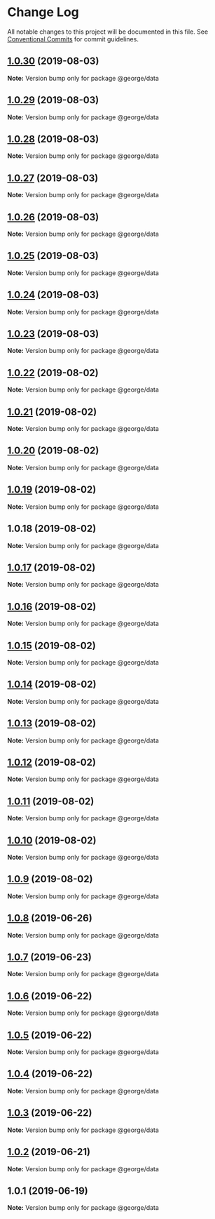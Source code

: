 # Change Log

All notable changes to this project will be documented in this file.
See [Conventional Commits](https://conventionalcommits.org) for commit guidelines.

## [1.0.30](https://github.com/ThreeMammals/george/compare/@george/data@1.0.29...@george/data@1.0.30) (2019-08-03)

**Note:** Version bump only for package @george/data





## [1.0.29](https://github.com/ThreeMammals/george/compare/@george/data@1.0.28...@george/data@1.0.29) (2019-08-03)

**Note:** Version bump only for package @george/data





## [1.0.28](https://github.com/ThreeMammals/george/compare/@george/data@1.0.27...@george/data@1.0.28) (2019-08-03)

**Note:** Version bump only for package @george/data





## [1.0.27](https://github.com/ThreeMammals/george/compare/@george/data@1.0.26...@george/data@1.0.27) (2019-08-03)

**Note:** Version bump only for package @george/data





## [1.0.26](https://github.com/ThreeMammals/george/compare/@george/data@1.0.25...@george/data@1.0.26) (2019-08-03)

**Note:** Version bump only for package @george/data





## [1.0.25](https://github.com/ThreeMammals/george/compare/@george/data@1.0.24...@george/data@1.0.25) (2019-08-03)

**Note:** Version bump only for package @george/data





## [1.0.24](https://github.com/ThreeMammals/george/compare/@george/data@1.0.22...@george/data@1.0.24) (2019-08-03)

**Note:** Version bump only for package @george/data





## [1.0.23](https://github.com/ThreeMammals/george/compare/@george/data@1.0.22...@george/data@1.0.23) (2019-08-03)

**Note:** Version bump only for package @george/data





## [1.0.22](https://github.com/ThreeMammals/george/compare/@george/data@1.0.21...@george/data@1.0.22) (2019-08-02)

**Note:** Version bump only for package @george/data





## [1.0.21](https://github.com/ThreeMammals/george/compare/@george/data@1.0.20...@george/data@1.0.21) (2019-08-02)

**Note:** Version bump only for package @george/data





## [1.0.20](https://github.com/ThreeMammals/george/compare/@george/data@1.0.19...@george/data@1.0.20) (2019-08-02)

**Note:** Version bump only for package @george/data





## [1.0.19](https://github.com/ThreeMammals/george/compare/@george/data@1.0.18...@george/data@1.0.19) (2019-08-02)

**Note:** Version bump only for package @george/data





## 1.0.18 (2019-08-02)

**Note:** Version bump only for package @george/data





## [1.0.17](https://github.com/TomPallister/george/compare/@george/data@1.0.16...@george/data@1.0.17) (2019-08-02)

**Note:** Version bump only for package @george/data





## [1.0.16](https://github.com/TomPallister/george/compare/@george/data@1.0.15...@george/data@1.0.16) (2019-08-02)

**Note:** Version bump only for package @george/data





## [1.0.15](https://github.com/TomPallister/george/compare/@george/data@1.0.14...@george/data@1.0.15) (2019-08-02)

**Note:** Version bump only for package @george/data





## [1.0.14](https://github.com/TomPallister/george/compare/@george/data@1.0.13...@george/data@1.0.14) (2019-08-02)

**Note:** Version bump only for package @george/data





## [1.0.13](https://github.com/TomPallister/george/compare/@george/data@1.0.12...@george/data@1.0.13) (2019-08-02)

**Note:** Version bump only for package @george/data





## [1.0.12](https://github.com/TomPallister/george/compare/@george/data@1.0.11...@george/data@1.0.12) (2019-08-02)

**Note:** Version bump only for package @george/data





## [1.0.11](https://github.com/TomPallister/george/compare/@george/data@1.0.10...@george/data@1.0.11) (2019-08-02)

**Note:** Version bump only for package @george/data





## [1.0.10](https://github.com/TomPallister/george/compare/@george/data@1.0.9...@george/data@1.0.10) (2019-08-02)

**Note:** Version bump only for package @george/data





## [1.0.9](https://github.com/TomPallister/george/compare/@george/data@1.0.8...@george/data@1.0.9) (2019-08-02)

**Note:** Version bump only for package @george/data





## [1.0.8](https://github.com/TomPallister/george/compare/@george/data@1.0.7...@george/data@1.0.8) (2019-06-26)

**Note:** Version bump only for package @george/data





## [1.0.7](https://github.com/TomPallister/george/compare/@george/data@1.0.6...@george/data@1.0.7) (2019-06-23)

**Note:** Version bump only for package @george/data





## [1.0.6](https://github.com/TomPallister/george/compare/@george/data@1.0.5...@george/data@1.0.6) (2019-06-22)

**Note:** Version bump only for package @george/data





## [1.0.5](https://github.com/TomPallister/george/compare/@george/data@1.0.4...@george/data@1.0.5) (2019-06-22)

**Note:** Version bump only for package @george/data





## [1.0.4](https://github.com/TomPallister/george/compare/@george/data@1.0.3...@george/data@1.0.4) (2019-06-22)

**Note:** Version bump only for package @george/data





## [1.0.3](https://github.com/TomPallister/george/compare/@george/data@1.0.2...@george/data@1.0.3) (2019-06-22)

**Note:** Version bump only for package @george/data





## [1.0.2](https://github.com/TomPallister/george/compare/@george/data@1.0.1...@george/data@1.0.2) (2019-06-21)

**Note:** Version bump only for package @george/data





## 1.0.1 (2019-06-19)

**Note:** Version bump only for package @george/data
